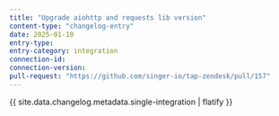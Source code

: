 ```yaml
---
title: "Upgrade aiohttp and requests lib version"
content-type: "changelog-entry"
date: 2025-01-10
entry-type: 
entry-category: integration
connection-id: 
connection-version: 
pull-request: "https://github.com/singer-io/tap-zendesk/pull/157"
---
```

{{ site.data.changelog.metadata.single-integration | flatify }}